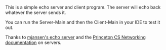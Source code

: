 This is a simple echo server and client program. The server will echo
back whatever the server sends it.

You can run the Server-Main and then the Client-Main in your IDE to test
it out.

Thanks to [mjansen's echo server](https://github.com/mjansen401/java/tree/master/Echo) and the [Princeton CS Networking documentation](http://introcs.cs.princeton.edu/java/84network/) on
servers.
